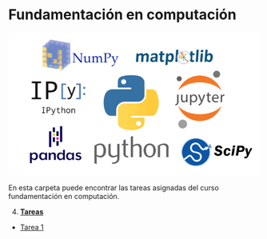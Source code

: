 # Fundamentación en computación

![](https://raw.githubusercontent.com/jacallem94/Fund-Computacion/main/Figures/FundComp.png)

En esta carpeta puede encontrar las tareas asignadas del curso fundamentación en computación.

4. [**Tareas**](https://github.com/jacallem94/Fund-Computacion/tree/main/Tareas)

  - [Tarea 1](https://github.com/jacallem94/Fund-Computacion/blob/main/Tareas/Tarea_1_FundComputacion_2022_1.pdf)
